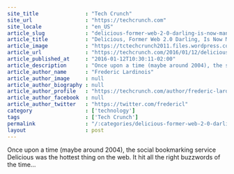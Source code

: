 ```yaml
---
site_title               : "Tech Crunch"
site_url                 : "https://techcrunch.com"
site_locale              : "en_US"
article_slug             : "delicious-former-web-2-0-darling-is-now-managed-by-new-alliance-rolls-back-most-recent-changes"
article_title            : "Delicious, Former Web 2.0 Darling, Is Now Managed By New Alliance, Rolls Back Most Recent Changes"
article_image            : "https://tctechcrunch2011.files.wordpress.com/2016/01/delicious_logo.jpg?w=764&h=400&crop=1"
article_url              : "https://techcrunch.com/2016/01/12/delicious-former-web-2-0-darling-is-now-managed-by-new-alliance-rolls-back-most-recent-changes/"
article_published_at     : "2016-01-12T10:30:11-02:00"
article_description      : "Once upon a time (maybe around 2004), the social bookmarking service Delicious was the hottest thing on the web. It hit all the right buzzwords of the time..."
article_author_name      : "Frederic Lardinois"
article_author_image     : null
article_author_biography : null
article_author_profile   : "https://techcrunch.com/author/frederic-lardinois/"
article_author_facebook  : null
article_author_twitter   : "https://twitter.com/fredericl"
category                 : ['technology']
tags                     : ['Tech Crunch']
permalink                : "/:categories/delicious-former-web-2-0-darling-is-now-managed-by-new-alliance-rolls-back-most-recent-changes/"
layout                   : post
---
```


Once upon a time (maybe around 2004), the social bookmarking service Delicious was the hottest thing on the web. It hit all the right buzzwords of the time...
